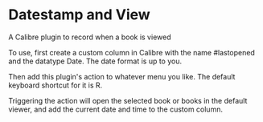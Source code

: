 # Datestamp and View
A Calibre plugin to record when a book is viewed

To use, first create a custom column in Calibre with the name #lastopened and the datatype Date. The date format is up to you.

Then add this plugin's action to whatever menu you like. The default keyboard shortcut for it is R. 

Triggering the action will open the selected book or books in the default viewer, and add the current date and time to the custom column.
